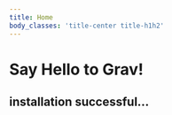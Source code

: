 ```yaml
---
title: Home
body_classes: 'title-center title-h1h2'
---
```


# Say Hello to Grav!
## installation successful...

